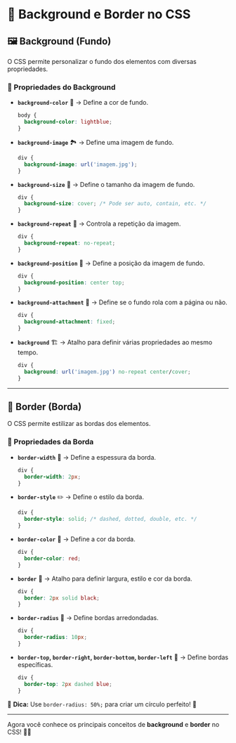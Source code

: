 # 🎨 Background e Border no CSS

## 🖼️ Background (Fundo)
O CSS permite personalizar o fundo dos elementos com diversas propriedades.

### 🔹 Propriedades do Background

- **`background-color`** 🎨 → Define a cor de fundo.
  ```css
  body {
    background-color: lightblue;
  }
  ```

- **`background-image`** 🏞️ → Define uma imagem de fundo.
  ```css
  div {
    background-image: url('imagem.jpg');
  }
  ```

- **`background-size`** 📏 → Define o tamanho da imagem de fundo.
  ```css
  div {
    background-size: cover; /* Pode ser auto, contain, etc. */
  }
  ```

- **`background-repeat`** 🔁 → Controla a repetição da imagem.
  ```css
  div {
    background-repeat: no-repeat;
  }
  ```

- **`background-position`** 📌 → Define a posição da imagem de fundo.
  ```css
  div {
    background-position: center top;
  }
  ```

- **`background-attachment`** 📜 → Define se o fundo rola com a página ou não.
  ```css
  div {
    background-attachment: fixed;
  }
  ```

- **`background`** 🏗️ → Atalho para definir várias propriedades ao mesmo tempo.
  ```css
  div {
    background: url('imagem.jpg') no-repeat center/cover;
  }
  ```

---

## 📏 Border (Borda)
O CSS permite estilizar as bordas dos elementos.

### 🔹 Propriedades da Borda

- **`border-width`** 📐 → Define a espessura da borda.
  ```css
  div {
    border-width: 2px;
  }
  ```

- **`border-style`** ✏️ → Define o estilo da borda.
  ```css
  div {
    border-style: solid; /* dashed, dotted, double, etc. */
  }
  ```

- **`border-color`** 🎨 → Define a cor da borda.
  ```css
  div {
    border-color: red;
  }
  ```

- **`border`** 🚀 → Atalho para definir largura, estilo e cor da borda.
  ```css
  div {
    border: 2px solid black;
  }
  ```

- **`border-radius`** 🏀 → Define bordas arredondadas.
  ```css
  div {
    border-radius: 10px;
  }
  ```

- **`border-top`, `border-right`, `border-bottom`, `border-left`** 🔼 → Define bordas específicas.
  ```css
  div {
    border-top: 2px dashed blue;
  }
  ```

📌 **Dica:** Use `border-radius: 50%;` para criar um círculo perfeito! 🎯

---

Agora você conhece os principais conceitos de **background** e **border** no CSS! 🚀🎨
